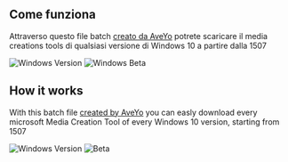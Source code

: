 ## Come funziona
Attraverso questo file batch [creato da AveYo](https://gist.github.com/AveYo/c74dc774a8fb81a332b5d65613187b15) potrete scaricare il media creations tools di qualsiasi versione di Windows 10 a partire dalla 1507

![Windows Version](https://img.shields.io/badge/Latest%20Windows%20version-20H2%20(o%202009)-red?style=flat&logo=Windows) ![Windows Beta](https://img.shields.io/badge/Latest%20Windows%20Beta-21H1-informational?style=flat&logo=windows)

## How it works

With this batch file [created by AveYo](https://gist.github.com/AveYo/c74dc774a8fb81a332b5d65613187b15) you can easly download every microsoft Media Creation Tool of every Windows 10 version, starting from 1507

![Windows Version](https://img.shields.io/badge/Latest%20Windows%20version-20H2%20(o%202009)-red?style=flat&logo=Windows) ![Beta](https://img.shields.io/badge/Latest%20Windows%20Beta-21H1-informational?style=flat&logo=windows)


